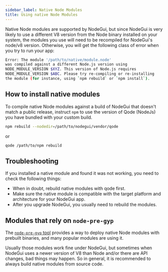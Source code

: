 ```yaml
---
sidebar_label: Native Node Modules
title: Using native Node Modules
---
```


Native Node modules are supported by NodeGui, but since NodeGui is very
likely to use a different V8 version from the Node binary installed on your
system, the modules you use will need to be recompiled for NodeGui's node/v8 version. Otherwise,
you will get the following class of error when you try to run your app:

```sh
Error: The module '/path/to/native/module.node'
was compiled against a different Node.js version using
NODE_MODULE_VERSION $XYZ. This version of Node.js requires
NODE_MODULE_VERSION $ABC. Please try re-compiling or re-installing
the module (for instance, using `npm rebuild` or `npm install`).
```

## How to install native modules

To compile native Node modules against a build of NodeGui that doesn't
match a public release, instruct `npm` to use the version of Qode (NodeJs) you have bundled
with your custom build.

```sh
npm rebuild --nodedir=/path/to/nodegui/vendor/qode
```

or

```sh
qode /path/to/npm rebuild
```

## Troubleshooting

If you installed a native module and found it was not working, you need to check
the following things:

- When in doubt, rebuild native modules with qode first.
- Make sure the native module is compatible with the target platform and
  architecture for your NodeGui app.
- After you upgrade NodeGui, you usually need to rebuild the modules.

## Modules that rely on `node-pre-gyp`

The [`node-pre-gyp` tool][node-pre-gyp] provides a way to deploy native Node
modules with prebuilt binaries, and many popular modules are using it.

Usually those modules work fine under NodeGui, but sometimes when NodeGui uses
a newer version of V8 than Node and/or there are API changes, bad things may
happen. So in general, it is recommended to always build native modules from
source code.

[node-pre-gyp]: https://github.com/mapbox/node-pre-gyp
